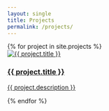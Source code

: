 ```yaml
---
layout: single
title: Projects
permalink: /projects/
---
```

<div class="gallery">
  {% for project in site.projects %}
    <div class="card">
      <a href="{{ project.url | relative_url }}">
        <img src="{{ project.image }}" alt="{{ project.title }}">
        <h3>{{ project.title }}</h3>
        <p>{{ project.description }}</p>
      </a>
    </div>
  {% endfor %}
</div>
